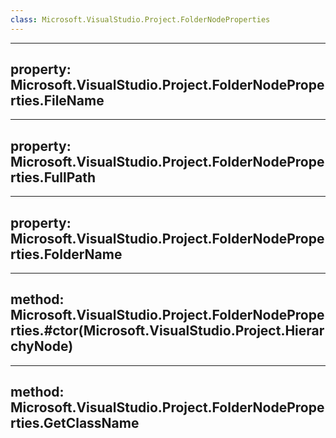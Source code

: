```yaml
---
class: Microsoft.VisualStudio.Project.FolderNodeProperties
---
```


---
property: Microsoft.VisualStudio.Project.FolderNodeProperties.FileName
---

---
property: Microsoft.VisualStudio.Project.FolderNodeProperties.FullPath
---

---
property: Microsoft.VisualStudio.Project.FolderNodeProperties.FolderName
---

---
method: Microsoft.VisualStudio.Project.FolderNodeProperties.#ctor(Microsoft.VisualStudio.Project.HierarchyNode)
---

---
method: Microsoft.VisualStudio.Project.FolderNodeProperties.GetClassName
---

